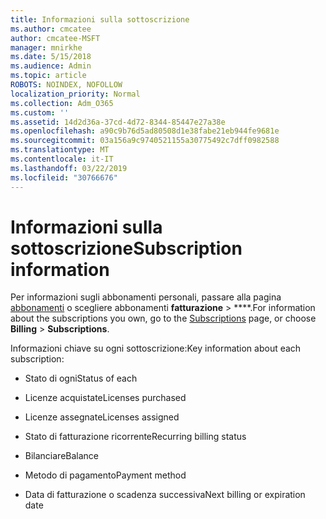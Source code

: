 ```yaml
---
title: Informazioni sulla sottoscrizione
ms.author: cmcatee
author: cmcatee-MSFT
manager: mnirkhe
ms.date: 5/15/2018
ms.audience: Admin
ms.topic: article
ROBOTS: NOINDEX, NOFOLLOW
localization_priority: Normal
ms.collection: Adm_O365
ms.custom: ''
ms.assetid: 14d2d36a-37cd-4d72-8344-85447e27a38e
ms.openlocfilehash: a90c9b76d5ad80508d1e38fabe21eb944fe9681e
ms.sourcegitcommit: 03a156a9c9740521155a30775492c7dff0982588
ms.translationtype: MT
ms.contentlocale: it-IT
ms.lasthandoff: 03/22/2019
ms.locfileid: "30766676"
---
```

# <a name="subscription-information"></a><span data-ttu-id="d4f24-102">Informazioni sulla sottoscrizione</span><span class="sxs-lookup"><span data-stu-id="d4f24-102">Subscription information</span></span>

<span data-ttu-id="d4f24-103">Per informazioni sugli abbonamenti personali, passare alla pagina [abbonamenti](https://go.microsoft.com/fwlink/p/?linkid=842054) o scegliere abbonamenti **fatturazione** \> \*\*\*\*.</span><span class="sxs-lookup"><span data-stu-id="d4f24-103">For information about the subscriptions you own, go to the [Subscriptions](https://go.microsoft.com/fwlink/p/?linkid=842054) page, or choose **Billing** \> **Subscriptions**.</span></span>
  
<span data-ttu-id="d4f24-104">Informazioni chiave su ogni sottoscrizione:</span><span class="sxs-lookup"><span data-stu-id="d4f24-104">Key information about each subscription:</span></span>
  
- <span data-ttu-id="d4f24-105">Stato di ogni</span><span class="sxs-lookup"><span data-stu-id="d4f24-105">Status of each</span></span>
    
- <span data-ttu-id="d4f24-106">Licenze acquistate</span><span class="sxs-lookup"><span data-stu-id="d4f24-106">Licenses purchased</span></span>
    
- <span data-ttu-id="d4f24-107">Licenze assegnate</span><span class="sxs-lookup"><span data-stu-id="d4f24-107">Licenses assigned</span></span>
    
- <span data-ttu-id="d4f24-108">Stato di fatturazione ricorrente</span><span class="sxs-lookup"><span data-stu-id="d4f24-108">Recurring billing status</span></span>
    
- <span data-ttu-id="d4f24-109">Bilanciare</span><span class="sxs-lookup"><span data-stu-id="d4f24-109">Balance</span></span>
    
- <span data-ttu-id="d4f24-110">Metodo di pagamento</span><span class="sxs-lookup"><span data-stu-id="d4f24-110">Payment method</span></span>
    
- <span data-ttu-id="d4f24-111">Data di fatturazione o scadenza successiva</span><span class="sxs-lookup"><span data-stu-id="d4f24-111">Next billing or expiration date</span></span>
    

